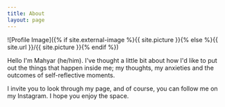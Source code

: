 ```yaml
---
title: About
layout: page
---
```

![Profile Image]({% if site.external-image %}{{ site.picture }}{% else %}{{ site.url }}/{{ site.picture }}{% endif %})

<p>Hello I'm Mahyar (he/him). I've thought a little bit about how I'd like to 
put out the things that happen inside me; my thoughts, my anxieties and the outcomes
of self-reflective moments. </p>

<p>I invite you to look through my page, and of course, you can follow me on my Instagram. 
I hope you enjoy the space.</p>
